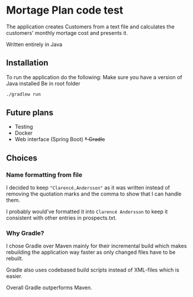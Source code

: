 # Mortage Plan code test

The application creates Customers from a text file and calculates the customers' monthly mortage cost and presents it.

Written entirely in Java

## Installation
To run the application do the following:
Make sure you have a version of Java installed
Be in root folder

```bash
./gradlew run
```

## Future plans

* Testing
* Docker
* Web interface (Spring Boot)
~~* Gradle~~

## Choices

### Name formatting from file
I decided to keep `"Clarencé,Andersson"` as it was written instead of removing the quotation marks and the comma to show that I can handle them.

I probably would've formatted it into `Clarencé Andersson` to keep it consistent with other entries in prospects.txt.

### Why Gradle?
I chose Gradle over Maven mainly for their incremental build which makes rebuilding the application way faster as only changed files have to be rebuilt.

Gradle also uses codebased build scripts instead of XML-files which is easier.

Overall Gradle outperforms Maven.